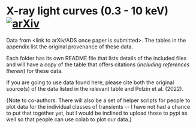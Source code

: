# X-ray light curves (0.3 - 10 keV) [![arXiv](https://img.shields.io/badge/arXiv-2211.01232-b31b1b)](https://arxiv.org/abs/2211.01232)
Data from <link to arXiv/ADS once paper is submitted>. The tables in the appendix list the original provenance of these data.

Each folder has its own README file that lists details of the included files and will have a copy of the table that offers citations (_including references therein_) for these data.

If you are going to use data found here, please cite both the original source(s) of the data listed in the relevant table and Polzin et al. (2022).


{Note to co-authors: There will also be a set of helper scripts for people to plot data for the individual classes of transients -- I have not had a chance to put that together yet, but I would be inclined to upload those to pypi as well so that people can use colab to plot our data.}
